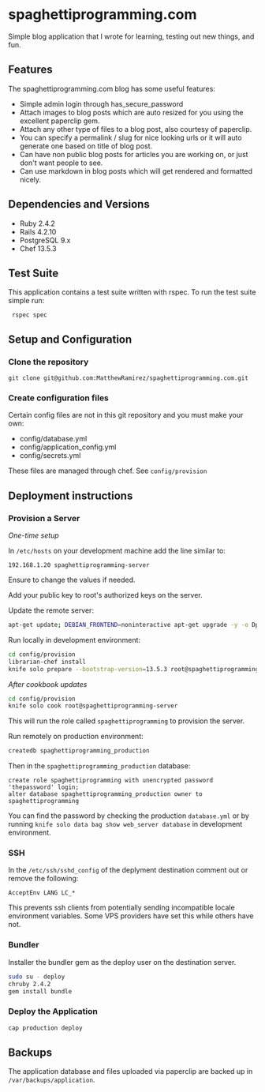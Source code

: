 # spaghettiprogramming.com

Simple blog application that I wrote for learning, testing out new things, and fun.


## Features

The spaghettiprogramming.com blog has some useful features:

* Simple admin login through has_secure_password
* Attach images to blog posts which are auto resized for you using the excellent paperclip gem.
* Attach any other type of files to a blog post, also courtesy of paperclip.
* You can specify a permalink / slug for nice looking urls or it will auto generate one based on title of blog post.
* Can have non public blog posts for articles you are working on, or just don't want people to see.
* Can use markdown in blog posts which will get rendered and formatted nicely.

## Dependencies and Versions

* Ruby 2.4.2
* Rails 4.2.10
* PostgreSQL 9.x
* Chef 13.5.3

## Test Suite

This application contains a test suite written with rspec.  To run the test suite simple run:

     rspec spec

## Setup and Configuration

### Clone the repository

    git clone git@github.com:MatthewRamirez/spaghettiprogramming.com.git

### Create configuration files
Certain config files are not in this git repository and you must make your own:

* config/database.yml
* config/application_config.yml
* config/secrets.yml

These files are managed through chef.  See `config/provision`

## Deployment instructions

### Provision a Server ###

*One-time setup*

In `/etc/hosts` on your development machine add the line similar to:

`192.168.1.20 spaghettiprogramming-server`

Ensure to change the values if needed.

Add your public key to root's authorized keys on the server.

Update the remote server:

```bash
apt-get update; DEBIAN_FRONTEND=noninteractive apt-get upgrade -y -o Dpkg::Options::="--force-confdef" -o Dpkg::Options::="--force-confnew"
```

Run locally in development environment:
```bash
cd config/provision
librarian-chef install
knife solo prepare --bootstrap-version=13.5.3 root@spaghettiprogramming-server
```

*After cookbook updates*

```bash
cd config/provision
knife solo cook root@spaghettiprogramming-server
```

This will run the role called `spaghettiprogramming` to provision the server.

Run remotely on production environment:

```bash
createdb spaghettiprogramming_production
```

Then in the `spaghettiprogramming_production` database:
```
create role spaghettiprogramming with unencrypted password 'thepassword' login;
alter database spaghettiprogramming_production owner to spaghettiprogramming
```

You can find the password by checking the production `database.yml` or by running `knife solo data bag show web_server database` in development environment.

### SSH
In the `/etc/ssh/sshd_config` of the deplyment destination comment out or remove the following:

`AcceptEnv LANG LC_*`

This prevents ssh clients from potentially sending incompatible locale environment variables.  Some VPS providers have set this while others have not.

### Bundler

Installer the bundler gem as the deploy user on the destination server.

```bash
sudo su - deploy
chruby 2.4.2
gem install bundle
```

### Deploy the Application ###

```bash
cap production deploy
```

## Backups

The application database and files uploaded via paperclip are backed up in `/var/backups/application`.
